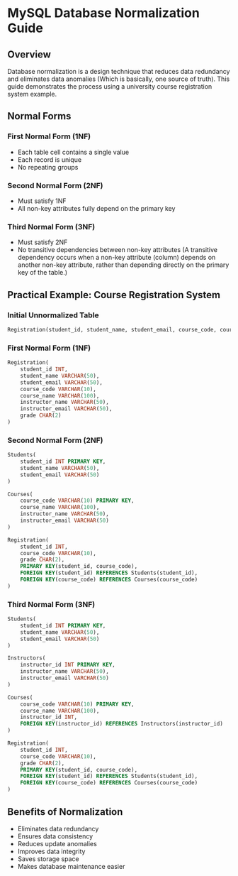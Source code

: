 # MySQL Database Normalization Guide

## Overview
Database normalization is a design technique that reduces data redundancy and eliminates data anomalies (Which is basically, one source of truth). This guide demonstrates the process using a university course registration system example.

## Normal Forms

### First Normal Form (1NF)
- Each table cell contains a single value
- Each record is unique
- No repeating groups

### Second Normal Form (2NF)
- Must satisfy 1NF
- All non-key attributes fully depend on the primary key

### Third Normal Form (3NF)
- Must satisfy 2NF
- No transitive dependencies between non-key attributes (A transitive dependency occurs when a non-key attribute (column) depends on another non-key attribute, rather than depending directly on the primary key of the table.)

## Practical Example: Course Registration System

### Initial Unnormalized Table
```sql
Registration(student_id, student_name, student_email, course_code, course_name, instructor_name, instructor_email, grade)
```

### First Normal Form (1NF)
```sql
Registration(
    student_id INT,
    student_name VARCHAR(50),
    student_email VARCHAR(50),
    course_code VARCHAR(10),
    course_name VARCHAR(100),
    instructor_name VARCHAR(50),
    instructor_email VARCHAR(50),
    grade CHAR(2)
)
```

### Second Normal Form (2NF)
```sql
Students(
    student_id INT PRIMARY KEY,
    student_name VARCHAR(50),
    student_email VARCHAR(50)
)

Courses(
    course_code VARCHAR(10) PRIMARY KEY,
    course_name VARCHAR(100),
    instructor_name VARCHAR(50),
    instructor_email VARCHAR(50)
)

Registration(
    student_id INT,
    course_code VARCHAR(10),
    grade CHAR(2),
    PRIMARY KEY(student_id, course_code),
    FOREIGN KEY(student_id) REFERENCES Students(student_id),
    FOREIGN KEY(course_code) REFERENCES Courses(course_code)
)
```

### Third Normal Form (3NF)
```sql
Students(
    student_id INT PRIMARY KEY,
    student_name VARCHAR(50),
    student_email VARCHAR(50)
)

Instructors(
    instructor_id INT PRIMARY KEY,
    instructor_name VARCHAR(50),
    instructor_email VARCHAR(50)
)

Courses(
    course_code VARCHAR(10) PRIMARY KEY,
    course_name VARCHAR(100),
    instructor_id INT,
    FOREIGN KEY(instructor_id) REFERENCES Instructors(instructor_id)
)

Registration(
    student_id INT,
    course_code VARCHAR(10),
    grade CHAR(2),
    PRIMARY KEY(student_id, course_code),
    FOREIGN KEY(student_id) REFERENCES Students(student_id),
    FOREIGN KEY(course_code) REFERENCES Courses(course_code)
)
```

## Benefits of Normalization
- Eliminates data redundancy
- Ensures data consistency
- Reduces update anomalies
- Improves data integrity
- Saves storage space
- Makes database maintenance easier